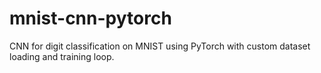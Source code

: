 # mnist-cnn-pytorch
CNN for digit classification on MNIST using PyTorch with custom dataset loading and training loop.
